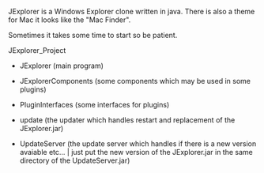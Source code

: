 JExplorer is a Windows Explorer clone written in java.
There is also a theme for Mac it looks like the "Mac Finder".


Sometimes it takes some time to start so be patient.

JExplorer_Project
- JExplorer (main program)

- JExplorerComponents (some components which may be used in some plugins)

- PluginInterfaces (some interfaces for plugins)

- update (the updater which handles restart and replacement of the JExplorer.jar)

- UpdateServer (the update server which handles if there is a new version avaiable etc... | just put the new version of the JExplorer.jar in the same directory of the UpdateServer.jar)